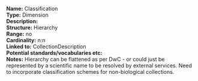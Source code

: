 **Name:** Classification  
**Type:** Dimension  
**Description:**  
**Structure:**	Hierarchy  
**Range:**	no  
**Cardinality:**	n:n  
**Linked to:**	CollectionDescription  
**Potential standards/vocabularies etc:**  
**Notes:** Hierarchy can be flattened as per DwC - or could just be represented by a scientific name to be resolved by external services.
Need to incorporate classification schemes for non-biological collections.	
